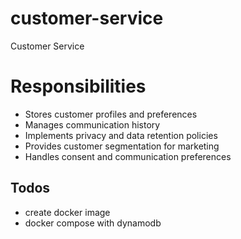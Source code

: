 # customer-service
Customer Service

# Responsibilities
- Stores customer profiles and preferences
- Manages communication history
- Implements privacy and data retention policies
- Provides customer segmentation for marketing
- Handles consent and communication preferences

## Todos
- create docker image
- docker compose with dynamodb
